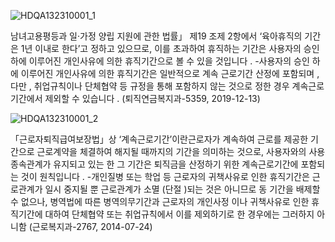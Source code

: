 
![HDQA132310001_1](HDQA132310001_1.jpg)

남녀고용평등과 일·가정 양립 지원에 관한 법률」 제19 조제 2항에서 ‘육아휴직의 기간은 1년 이내로 한다’고 정하고 있으므로, 이를 초과하여 휴직하는 기간은 사용자의 승인하에 이루어진 개인사유에 의한 휴직기간으로 볼 수 있을 것입니다 . -사용자의 승인 하에 이루어진 개인사유에 의한 휴직기간은 일반적으로 계속 근로기간 산정에 포함되며 , 다만 , 취업규칙이나 단체협약 등 규정을 통해 포함하지 않는 것으로 정한 경우 계속근로기간에서 제외할 수 있습니다 . (퇴직연금복지과-5359, 2019-12-13)

![HDQA132310001_2](HDQA132310001_2.jpg)

「근로자퇴직급여보장법」상 ‘계속근로기간’이란근로자가 계속하여 근로를 제공한 기간으로 근로계약을 체결하여 해지될 때까지의 기간을 의미하는 것으로, 사용자와의 사용종속관계가 유지되고 있는 한 그 기간은 퇴직금을 산정하기 위한 계속근로기간에 포함되는 것이 원칙입니다 . -개인질병 또는 학업 등 근로자의 귀책사유로 인한 휴직기간은 근로관계가 일시 중지될 뿐 근로관계가 소멸 (단절 )되는 것은 아니므로 동 기간을 배제할 수 없으나, 병역법에 따른 병역의무기간과 근로자의 개인사정 이나 귀책사유로 인한 휴직기간에 대하여 단체협약 또는 취업규칙에서 이를 제외하기로 한 경우에는 그러하지 아니함 (근로복지과-2767, 2014-07-24)
